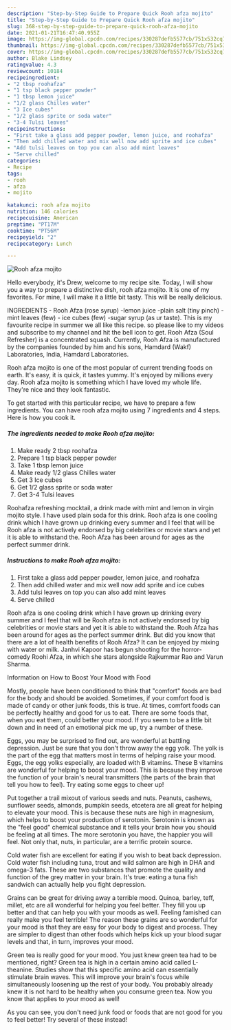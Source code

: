 ```yaml
---
description: "Step-by-Step Guide to Prepare Quick Rooh afza mojito"
title: "Step-by-Step Guide to Prepare Quick Rooh afza mojito"
slug: 368-step-by-step-guide-to-prepare-quick-rooh-afza-mojito
date: 2021-01-21T16:47:40.955Z
image: https://img-global.cpcdn.com/recipes/330287defb5577cb/751x532cq70/rooh-afza-mojito-recipe-main-photo.jpg
thumbnail: https://img-global.cpcdn.com/recipes/330287defb5577cb/751x532cq70/rooh-afza-mojito-recipe-main-photo.jpg
cover: https://img-global.cpcdn.com/recipes/330287defb5577cb/751x532cq70/rooh-afza-mojito-recipe-main-photo.jpg
author: Blake Lindsey
ratingvalue: 4.3
reviewcount: 10184
recipeingredient:
- "2 tbsp roohafza"
- "1 tsp black pepper powder"
- "1 tbsp lemon juice"
- "1/2 glass Chilles water"
- "3 Ice cubes"
- "1/2 glass sprite or soda water"
- "3-4 Tulsi leaves"
recipeinstructions:
- "First take a glass add pepper powder, lemon juice, and roohafza"
- "Then add chilled water and mix well now add sprite and ice cubes"
- "Add tulsi leaves on top you can also add mint leaves"
- "Serve chilled"
categories:
- Recipe
tags:
- rooh
- afza
- mojito

katakunci: rooh afza mojito 
nutrition: 146 calories
recipecuisine: American
preptime: "PT17M"
cooktime: "PT56M"
recipeyield: "2"
recipecategory: Lunch

---
```



![Rooh afza mojito](https://img-global.cpcdn.com/recipes/330287defb5577cb/751x532cq70/rooh-afza-mojito-recipe-main-photo.jpg)

Hello everybody, it's Drew, welcome to my recipe site. Today, I will show you a way to prepare a distinctive dish, rooh afza mojito. It is one of my favorites. For mine, I will make it a little bit tasty. This will be really delicious.

INGREDIENTS - Rooh Afza (rose syrup) -lemon juice -plain salt (tiny pinch) -mint leaves (few) - ice cubes (few) -sugar syrup (as ur taste). This is my favourite recipe in summer we all like this recipe. so please like to my videos and subscribe to my channel and hit the bell icon to get. Rooh Afza (Soul Refresher) is a concentrated squash. Currently, Rooh Afza is manufactured by the companies founded by him and his sons, Hamdard (Wakf) Laboratories, India, Hamdard Laboratories.

Rooh afza mojito is one of the most popular of current trending foods on earth. It's easy, it is quick, it tastes yummy. It's enjoyed by millions every day. Rooh afza mojito is something which I have loved my whole life. They're nice and they look fantastic.


To get started with this particular recipe, we have to prepare a few ingredients. You can have rooh afza mojito using 7 ingredients and 4 steps. Here is how you cook it.

<!--inarticleads1-->

##### The ingredients needed to make Rooh afza mojito:

1. Make ready 2 tbsp roohafza
1. Prepare 1 tsp black pepper powder
1. Take 1 tbsp lemon juice
1. Make ready 1/2 glass Chilles water
1. Get 3 Ice cubes
1. Get 1/2 glass sprite or soda water
1. Get 3-4 Tulsi leaves


Roohafza refreshing mocktail, a drink made with mint and lemon in virgin mojito style. I have used plain soda for this drink. Rooh afza is one cooling drink which I have grown up drinking every summer and I feel that will be Rooh afza is not actively endorsed by big celebrities or movie stars and yet it is able to withstand the. Rooh Afza has been around for ages as the perfect summer drink. 

<!--inarticleads2-->

##### Instructions to make Rooh afza mojito:

1. First take a glass add pepper powder, lemon juice, and roohafza
1. Then add chilled water and mix well now add sprite and ice cubes
1. Add tulsi leaves on top you can also add mint leaves
1. Serve chilled


Rooh afza is one cooling drink which I have grown up drinking every summer and I feel that will be Rooh afza is not actively endorsed by big celebrities or movie stars and yet it is able to withstand the. Rooh Afza has been around for ages as the perfect summer drink. But did you know that there are a lot of health benefits of Rooh Afza? It can be enjoyed by mixing with water or milk. Janhvi Kapoor has begun shooting for the horror-comedy Roohi Afza, in which she stars alongside Rajkummar Rao and Varun Sharma. 

Information on How to Boost Your Mood with Food


Mostly, people have been conditioned to think that "comfort" foods are bad for the body and should be avoided. Sometimes, if your comfort food is made of candy or other junk foods, this is true. At times, comfort foods can be perfectly healthy and good for us to eat. There are some foods that, when you eat them, could better your mood. If you seem to be a little bit down and in need of an emotional pick me up, try a number of these.

Eggs, you may be surprised to find out, are wonderful at battling depression. Just be sure that you don't throw away the egg yolk. The yolk is the part of the egg that matters most in terms of helping raise your mood. Eggs, the egg yolks especially, are loaded with B vitamins. These B vitamins are wonderful for helping to boost your mood. This is because they improve the function of your brain's neural transmitters (the parts of the brain that tell you how to feel). Try eating some eggs to cheer up!

Put together a trail mixout of various seeds and nuts. Peanuts, cashews, sunflower seeds, almonds, pumpkin seeds, etcetera are all great for helping to elevate your mood. This is because these nuts are high in magnesium, which helps to boost your production of serotonin. Serotonin is known as the "feel good" chemical substance and it tells your brain how you should be feeling at all times. The more serotonin you have, the happier you will feel. Not only that, nuts, in particular, are a terrific protein source.

Cold water fish are excellent for eating if you wish to beat back depression. Cold water fish including tuna, trout and wild salmon are high in DHA and omega-3 fats. These are two substances that promote the quality and function of the grey matter in your brain. It's true: eating a tuna fish sandwich can actually help you fight depression. 

Grains can be great for driving away a terrible mood. Quinoa, barley, teff, millet, etc are all wonderful for helping you feel better. They fill you up better and that can help you with your moods as well. Feeling famished can really make you feel terrible! The reason these grains are so wonderful for your mood is that they are easy for your body to digest and process. They are simpler to digest than other foods which helps kick up your blood sugar levels and that, in turn, improves your mood.

Green tea is really good for your mood. You just knew green tea had to be mentioned, right? Green tea is high in a certain amino acid called L-theanine. Studies show that this specific amino acid can essentially stimulate brain waves. This will improve your brain's focus while simultaneously loosening up the rest of your body. You probably already knew it is not hard to be healthy when you consume green tea. Now you know that applies to your mood as well!

As you can see, you don't need junk food or foods that are not good for you to feel better! Try several of these instead!

